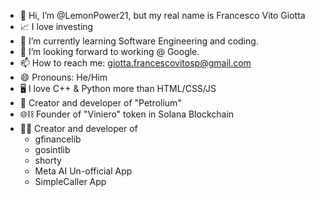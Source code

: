 - 👋 Hi, I’m @LemonPower21, but my real name is Francesco Vito Giotta
- 📈 I love investing
- 🌱 I’m currently learning Software Engineering and coding.
- 💞️ I’m looking forward to working @ Google.
- 📫 How to reach me: giotta.francescovitosp@gmail.com
- 😄 Pronouns: He/Him
- 🖥️ I love C++ & Python more than HTML/CSS/JS
- 🤖 Creator and developer of "Petrolium"
- 🌐⛓️ Founder of "Viniero" token in Solana Blockchain
- 👨‍💻 Creator and developer of
  + gfinancelib
  + gosintlib
  + shorty
  + Meta AI Un-official App
  + SimpleCaller App


<!---
LemonPower21/LemonPower21 is a ✨ special ✨ repository because its `README.md` (this file) appears on your GitHub profile.
You can click the Preview link to take a look at your changes.
--->
